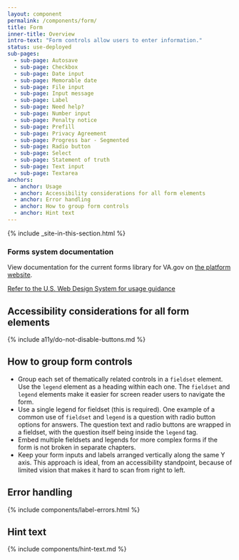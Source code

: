 ```yaml
---
layout: component
permalink: /components/form/
title: Form
inner-title: Overview
intro-text: "Form controls allow users to enter information."
status: use-deployed
sub-pages:
  - sub-page: Autosave
  - sub-page: Checkbox
  - sub-page: Date input
  - sub-page: Memorable date
  - sub-page: File input
  - sub-page: Input message
  - sub-page: Label
  - sub-page: Need help?
  - sub-page: Number input
  - sub-page: Penalty notice
  - sub-page: Prefill
  - sub-page: Privacy Agreement
  - sub-page: Progress bar - Segmented
  - sub-page: Radio button
  - sub-page: Select
  - sub-page: Statement of truth
  - sub-page: Text input
  - sub-page: Textarea
anchors:
  - anchor: Usage
  - anchor: Accessibility considerations for all form elements
  - anchor: Error handling
  - anchor: How to group form controls
  - anchor: Hint text
---
```


{% include _site-in-this-section.html %}

<va-featured-content>
  <h3 slot="headline">Forms system documentation</h3>
  <p>View documentation for the current forms library for VA.gov on <a href="{{ site.forms_system_link }}">the platform website</a>.</p>
</va-featured-content>

<a class="vads-c-action-link--blue" href="https://designsystem.digital.gov/components/form/">Refer to the U.S. Web Design System for usage guidance</a>

## Accessibility considerations for all form elements

{% include a11y/do-not-disable-buttons.md %}

## How to group form controls

* Group each set of thematically related controls in a `fieldset` element. Use the `legend` element as a heading within each one. The `fieldset` and `legend` elements make it easier for screen reader users to navigate the form.
* Use a single legend for fieldset (this is required). One example of a common use of `fieldset` and `legend` is a question with radio button options for answers. The question text and radio buttons are wrapped in a fieldset, with the question itself being inside the `legend` tag.
* Embed multiple fieldsets and legends for more complex forms if the form is not broken in separate chapters.
* Keep your form inputs and labels arranged vertically along the same Y axis. This approach is ideal, from an accessibility standpoint, because of limited vision that makes it hard to scan from right to left.

## Error handling

{% include components/label-errors.html %}

## Hint text

{% include components/hint-text.md %}
